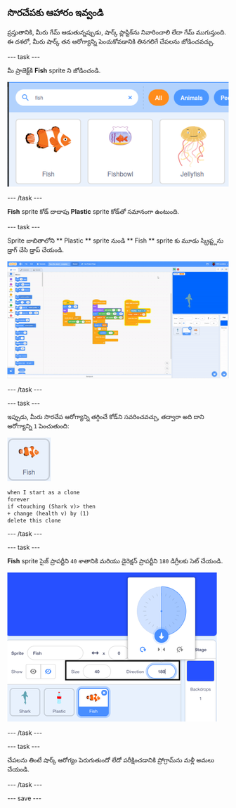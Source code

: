 ## సొరచేపకు ఆహారం ఇవ్వండి

ప్రస్తుతానికి, మీరు గేమ్ ఆడుతున్నప్పుడు, షార్క్ ప్లాస్టిక్‌ను నివారించాలి లేదా గేమ్ ముగుస్తుంది. ఈ దశలో, మీరు షార్క్ తన ఆరోగ్యాన్ని పెంచుకోవడానికి తినగలిగే చేపలను జోడించవచ్చు.

--- task ---

మీ ప్రాజెక్ట్‌కి **Fish** sprite ని జోడించండి.

![fish sprite శోధన మరియు ఎంపికను చూపుతున్న చిత్రం](images/add-fish.png)

--- /task ---

**Fish** sprite కోడ్ దాదాపు **Plastic** sprite కోడ్‌తో సమానంగా ఉంటుంది.

--- task ---

Sprite జాబితాలోని ** Plastic ** sprite నుండి ** Fish ** sprite కు మూడు స్క్రిప్ట్లను డ్రాగ్ చేసి డ్రాప్ చేయండి.

![స్క్రిప్ట్‌లను కాపీ చేయండి](images/copy-scripts.gif)

--- /task ---

--- task ---

ఇప్పుడు, మీరు సొరచేప ఆరోగ్యాన్ని తగ్గించే కోడ్‌ని సవరించవచ్చు, తద్వారా అది దాని ఆరోగ్యాన్ని `1` పెంచుతుంది:

![fish sprite](images/fish-sprite.png)

```blocks3
when I start as a clone
forever
if <touching (Shark v)> then
+ change (health v) by (1)
delete this clone
```

--- /task ---

--- task ---

**Fish** sprite సైజ్ ప్రాపర్టీని `40` శాతానికి మరియు డైరెక్షన్ ప్రాపర్టీని `180` డిగ్రీలకు సెట్ చేయండి.

![fish sprite కోసం పరిమాణం మరియు దిశ లక్షణాలు.](images/fish-properties.png)

--- /task ---

--- task ---

చేపలను తింటే షార్క్ ఆరోగ్యం పెరుగుతుందో లేదో పరీక్షించడానికి ప్రోగ్రామ్‌ను మళ్లీ అమలు చేయండి.

--- /task ---


--- save ---



